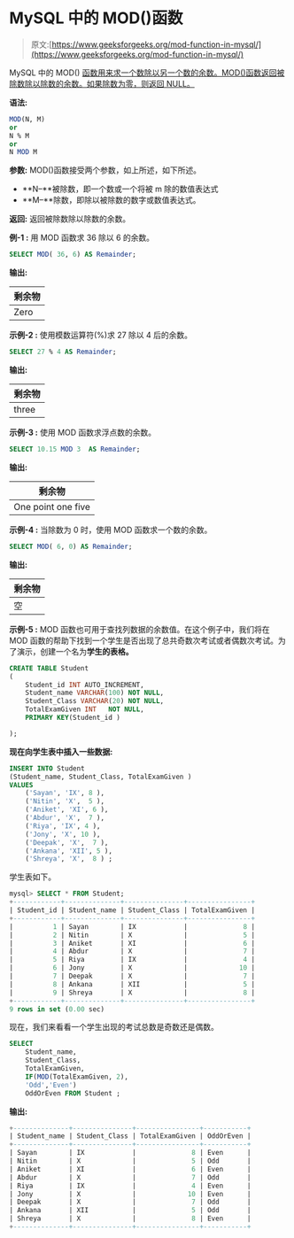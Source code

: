 # MySQL 中的 MOD()函数

> 原文:[https://www.geeksforgeeks.org/mod-function-in-mysql/](https://www.geeksforgeeks.org/mod-function-in-mysql/)

MySQL 中的 MOD() [函数用来求一个数除以另一个数的余数。MOD()函数返回被除数除以除数的余数。如果除数为零，则返回 NULL。](https://www.geeksforgeeks.org/sql-functions-aggregate-scalar-functions/)

**语法:**

```sql
MOD(N, M)
or
N % M
or
N MOD M

```

**参数:**
MOD()函数接受两个参数，如上所述，如下所述。

*   **N–**被除数，即一个数或一个将被 m 除的数值表达式
*   **M–**除数，即除以被除数的数字或数值表达式。

**返回:**
返回被除数除以除数的余数。

**例-1 :**
用 MOD 函数求 36 除以 6 的余数。

```sql
SELECT MOD( 36, 6) AS Remainder;

```

**输出:**

| 剩余物 |
| --- |
| Zero |

**示例-2 :**
使用模数运算符(%)求 27 除以 4 后的余数。

```sql
SELECT 27 % 4 AS Remainder;

```

**输出:**

| 剩余物 |
| --- |
| three |

**示例-3 :**
使用 MOD 函数求浮点数的余数。

```sql
SELECT 10.15 MOD 3  AS Remainder;

```

**输出:**

| 剩余物 |
| --- |
| One point one five |

**示例-4 :**
当除数为 0 时，使用 MOD 函数求一个数的余数。

```sql
SELECT MOD( 6, 0) AS Remainder;

```

**输出:**

| 剩余物 |
| --- |
| 空 |

**示例-5 :**
MOD 函数也可用于查找列数据的余数值。在这个例子中，我们将在 MOD 函数的帮助下找到一个学生是否出现了总共奇数次考试或者偶数次考试。为了演示，创建一个名为**学生的表格。**

```sql
CREATE TABLE Student
(
    Student_id INT AUTO_INCREMENT,  
    Student_name VARCHAR(100) NOT NULL,
    Student_Class VARCHAR(20) NOT NULL,
    TotalExamGiven INT   NOT NULL,
    PRIMARY KEY(Student_id )

);

```

**现在向学生表中插入一些数据:**

```sql
INSERT INTO Student
(Student_name, Student_Class, TotalExamGiven )
VALUES
    ('Sayan', 'IX', 8 ),
    ('Nitin', 'X',  5 ),
    ('Aniket', 'XI', 6 ),
    ('Abdur', 'X',  7 ),
    ('Riya', 'IX', 4 ),
    ('Jony', 'X', 10 ),
    ('Deepak', 'X',  7 ),
    ('Ankana', 'XII', 5 ),
    ('Shreya', 'X',  8 ) ;

```

学生表如下。

```sql
mysql> SELECT * FROM Student;
+------------+--------------+---------------+----------------+
| Student_id | Student_name | Student_Class | TotalExamGiven |
+------------+--------------+---------------+----------------+
|          1 | Sayan        | IX            |              8 |
|          2 | Nitin        | X             |              5 |
|          3 | Aniket       | XI            |              6 |
|          4 | Abdur        | X             |              7 |
|          5 | Riya         | IX            |              4 |
|          6 | Jony         | X             |             10 |
|          7 | Deepak       | X             |              7 |
|          8 | Ankana       | XII           |              5 |
|          9 | Shreya       | X             |              8 |
+------------+--------------+---------------+----------------+
9 rows in set (0.00 sec)

```

现在，我们来看看一个学生出现的考试总数是奇数还是偶数。

```sql
SELECT 
    Student_name,
    Student_Class,
    TotalExamGiven,
    IF(MOD(TotalExamGiven, 2),
    'Odd','Even') 
    OddOrEven FROM Student ;    

```

**输出:**

```sql
+--------------+---------------+----------------+-----------+
| Student_name | Student_Class | TotalExamGiven | OddOrEven |
+--------------+---------------+----------------+-----------+
| Sayan        | IX            |              8 | Even      |
| Nitin        | X             |              5 | Odd       |
| Aniket       | XI            |              6 | Even      |
| Abdur        | X             |              7 | Odd       |
| Riya         | IX            |              4 | Even      |
| Jony         | X             |             10 | Even      |
| Deepak       | X             |              7 | Odd       |
| Ankana       | XII           |              5 | Odd       |
| Shreya       | X             |              8 | Even      |
+--------------+---------------+----------------+-----------+

```